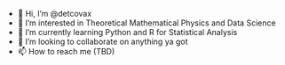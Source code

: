 - 👋 Hi, I’m @detcovax
- 👀 I’m interested in Theoretical Mathematical Physics and Data Science
- 🌱 I’m currently learning Python and R for Statistical Analysis
- 💞️ I’m looking to collaborate on anything ya got
- 📫 How to reach me (TBD)

<!---
detcovax/detcovax is a ✨ special ✨ repository because its `README.md` (this file) appears on your GitHub profile.
You can click the Preview link to take a look at your changes.
--->
